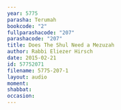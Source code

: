 ```yaml
---
year: 5775
parasha: Terumah
bookcode: "2"
fullparashacode: "207"
parashacode: "207"
title: Does The Shul Need a Mezuzah
author: Rabbi Eliezer Hirsch
date: 2015-02-21
id: 57752071
filename: 5775-207-1
layout: audio
moment: 
shabbat: 
occasion: 
---
```

